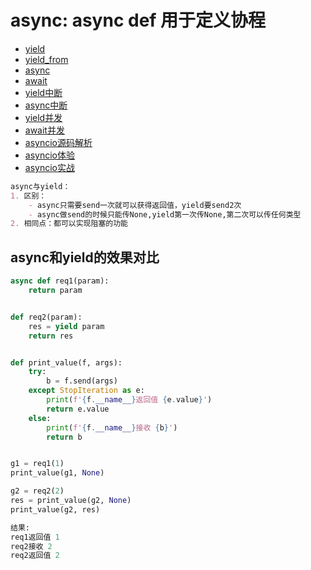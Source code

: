 # async: async def 用于定义协程
* [yield](1.yield.md)
* [yield_from](2.yield_from.md)
* [async](3.async.md)
* [await](4.await.md)
* [yield中断](5.yield_break.md)
* [async中断](6.async_break.md)
* [yield并发](7.yield_from_concurrent.md)
* [await并发](8.await_concurrent.md)
* [asyncio源码解析](9.asyncio.md)
* [asyncio体验](10.asyncio_concurrent.md)
* [asyncio实战](11.asyncio_sample.md)

``` markdown
async与yield：
1. 区别：
    - async只需要send一次就可以获得返回值，yield要send2次
    - async做send的时候只能传None,yield第一次传None,第二次可以传任何类型
2. 相同点：都可以实现阻塞的功能
```

## async和yield的效果对比
``` python
async def req1(param):
    return param


def req2(param):
    res = yield param
    return res


def print_value(f, args):
    try:
        b = f.send(args)
    except StopIteration as e:
        print(f'{f.__name__}返回值 {e.value}')
        return e.value
    else:
        print(f'{f.__name__}接收 {b}')
        return b


g1 = req1(1)
print_value(g1, None)

g2 = req2(2)
res = print_value(g2, None)
print_value(g2, res)

```

``` python
结果:
req1返回值 1
req2接收 2
req2返回值 2
```
